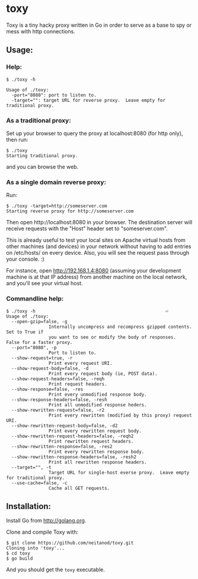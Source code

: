 toxy
====

Toxy is a tiny hacky proxy written in Go in order to serve as a base to spy or 
mess with http connections.

Usage:
------

### Help:

    $ ./toxy -h

    Usage of ./toxy:
      -port="8080": port to listen to.
      -target="": target URL for reverse proxy.  Leave empty for traditional proxy.

### As a traditional proxy:

Set up your browser to query the proxy at localhost:8080 (for http only), then run:

    $ ./toxy
    Starting traditional proxy.

and you can browse the web.

### As a single domain reverse proxy:

Run:

    $ ./toxy -target=http://someserver.com
    Starting reverse proxy for http://someserver.com

Then open http://localhost:8080 in your browser.  The destination server will 
receive requests with the "Host" header set to "someserver.com".

This is already useful to test your local sites on Apache virtual hosts from
other machines (and devices) in your network without having to add entries on 
/etc/hosts/ on every device.  Also, you will see the request pass through your
console.  :)

For instance, open http://192.168.1.4:8080 (assuming your development machine is
at that IP address) from another machine on the local network, and you'll see 
your virtual host.

### Commandline help:

    $ ./toxy -h                                                 ⏎
    Usage of ./toxy:
      --open-gzip=false, -g
                    Internally uncompress and recompress gzipped contents. Set to True if
                    you want to see or modify the body of responses.  False for a faster proxy.
      --port="8080", -p
                    Port to listen to.
      --show-request=true, -r
                    Print every request URI.
      --show-request-body=false, -d
                    Print every request body (ie, POST data).
      --show-request-headers=false, -reqh
                    Print request headers.
      --show-response=false, -res
                    Print every unmodified response body.
      --show-response-headers=false, -resh
                    Print all unmodified response heders.
      --show-rewritten-request=false, -r2
                    Print every rewritten (modified by this proxy) request URI.
      --show-rewritten-request-body=false, -d2
                    Print every rewritten request body.
      --show-rewritten-request-headers=false, -reqh2
                    Print rewritten request headers.
      --show-rewritten-response=false, -res2
                    Print every rewritten response body.
      --show-rewritten-response-headers=false, -resh2
                    Print all rewritten response headers.
      --target="", -t
                    Target URL for single-host everse proxy.  Leave empty for traditional proxy.
      --use-cache=false, -c
                    Cache all GET requests.

Installation:
-------------

Install Go from http://golang.org.

Clone and compile Toxy with:

    $ git clone https://github.com/neitanod/toxy.git
    Cloning into 'toxy'...
    $ cd toxy
    $ go build

And you should get the `toxy` executable.
